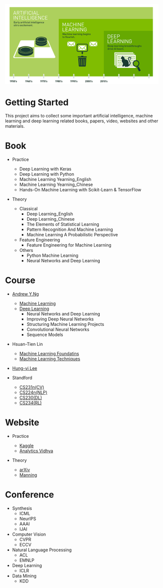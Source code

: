 ![Picture](https://github.com/pku-H2R/AI-ML-DL-Material/blob/master/Picture/AI-ML-DL.png)

# Getting Started 
This project aims to collect some important artificial intelligence, machine learning and deep learning related books, papers, video, websites and other materials.


# Book

* Practice
    *  Deep Learning with Keras
    *  Deep Learning with Python
    *  Machine Learning Yearning_English
    *  Machine Learning Yearning_Chinese
    *  Hands-On Machine Learning with Scikit-Learn & TensorFlow
    

* Theory
    * Classical
        * Deep Learning_English
        * Deep Learning_Chinese
        * The Elements of Statistical Learning
        * Pattern Recognition And Machine Learning
        * Machine Learning A Probabilistic Perspective
    * Feature Engineering
        * Feature Engineering for Machine Learning
    * Others
        * Python Machine Learning
        * Neural Networks and Deep Learning

# Course

*  [Andrew Y.Ng](https://www.deeplearning.ai/deep-learning-specialization/)
    *  [Machine Learning](https://study.163.com/course/introduction.htm?courseId=1004570029&_trace_c_p_k2_=f8135eba8b2a4655a992989a04a6ef1a)
    *  [Deep Learning](https://mooc.study.163.com/smartSpec/detail/1001319001.htm)
         *  Neural Networks and Deep Learning
         *  Improving Deep Neural Networks
         *  Structuring Machine Learning Projects
         *  Convolutional Neural Networks
         *  Sequence Models
    
* Hsuan-Tien Lin
    * [Machine Learning Foundatins](https://www.bilibili.com/video/av1624332?from=search&seid=4625598210232104722)
    * [Machine Learning Techniques](https://www.bilibili.com/video/av12469267/)

* [Hung-yi Lee](http://speech.ee.ntu.edu.tw/~tlkagk/)

* Standford
    * [CS231n(CV)](http://cs231n.stanford.edu/)
    * [CS224n(NLP)](https://web.stanford.edu/class/cs224n/index.html)
    * [CS230(DL)](https://web.stanford.edu/class/cs230/)
    * [CS234(RL)](http://web.stanford.edu/class/cs234/index.html)

# Website

* Practice
    * [Kaggle](https://www.kaggle.com/)
    * [Analytics Vidhya](https://www.analyticsvidhya.com/)

* Theory
    * [arXiv](https://arxiv.org)
    * [Manning](https://www.manning.com/)


# Conference

* Synthesis
    * ICML
    * NeurIPS
    * AAAI
    * IJAI
* Computer Vision
    * CVPR
    * ECCV
* Natural Language Processing
    * ACL
    * EMNLP
* Deep Learning
    * ICLR
* Data Mining
    * KDD




